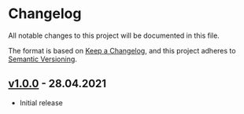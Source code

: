 # Changelog

All notable changes to this project will be documented in this file.

The format is based on [Keep a Changelog](https://keepachangelog.com/en/1.0.0/),
and this project adheres to [Semantic Versioning](https://semver.org/spec/v2.0.0.html).

## [v1.0.0] - 28.04.2021

- Initial release

[Unreleased]: https://github.com/denisvasilik/binalyzer
[v1.0.0]: https://github.com/denisvasilik/binalyzer/tags/v1.0.0